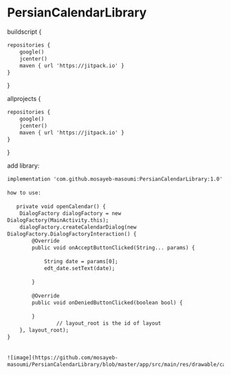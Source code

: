 # PersianCalendarLibrary

   buildscript {
   
    repositories {
        google()
        jcenter()
        maven { url 'https://jitpack.io' }
    }
   }


   allprojects {
   
    repositories {
        google()
        jcenter()
        maven { url 'https://jitpack.io' }
    }
    
  }
  
   add library:
   
    implementation 'com.github.mosayeb-masoumi:PersianCalendarLibrary:1.0'
    
    how to use:
    
       private void openCalendar() {
        DialogFactory dialogFactory = new DialogFactory(MainActivity.this);
        dialogFactory.createCalendarDialog(new DialogFactory.DialogFactoryInteraction() {
            @Override
            public void onAcceptButtonClicked(String... params) {

                String date = params[0];
                edt_date.setText(date);

            }

            @Override
            public void onDeniedButtonClicked(boolean bool) {

            }
                    // layout_root is the id of layout
        }, layout_root);
    }
    
    
    ![image](https://github.com/mosayeb-masoumi/PersianCalendarLibrary/blob/master/app/src/main/res/drawable/calendar.png)
   
